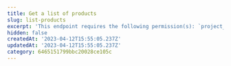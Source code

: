 ```yaml
---
title: Get a list of products
slug: list-products
excerpt: 'This endpoint requires the following permission(s): `project_configuration:products:read`.'
hidden: false
createdAt: '2023-04-12T15:55:05.237Z'
updatedAt: '2023-04-12T15:55:05.237Z'
category: 6465151799bbc20028ce105c
---
```

